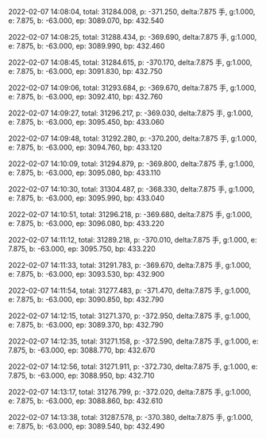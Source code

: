 2022-02-07 14:08:04, total: 31284.008, p: -371.250, delta:7.875 手, g:1.000, e: 7.875, b: -63.000, ep: 3089.070, bp: 432.540

2022-02-07 14:08:25, total: 31288.434, p: -369.690, delta:7.875 手, g:1.000, e: 7.875, b: -63.000, ep: 3089.990, bp: 432.460

2022-02-07 14:08:45, total: 31284.615, p: -370.170, delta:7.875 手, g:1.000, e: 7.875, b: -63.000, ep: 3091.830, bp: 432.750

2022-02-07 14:09:06, total: 31293.684, p: -369.670, delta:7.875 手, g:1.000, e: 7.875, b: -63.000, ep: 3092.410, bp: 432.760

2022-02-07 14:09:27, total: 31296.217, p: -369.030, delta:7.875 手, g:1.000, e: 7.875, b: -63.000, ep: 3095.450, bp: 433.060

2022-02-07 14:09:48, total: 31292.280, p: -370.200, delta:7.875 手, g:1.000, e: 7.875, b: -63.000, ep: 3094.760, bp: 433.120

2022-02-07 14:10:09, total: 31294.879, p: -369.800, delta:7.875 手, g:1.000, e: 7.875, b: -63.000, ep: 3095.080, bp: 433.110

2022-02-07 14:10:30, total: 31304.487, p: -368.330, delta:7.875 手, g:1.000, e: 7.875, b: -63.000, ep: 3095.990, bp: 433.040

2022-02-07 14:10:51, total: 31296.218, p: -369.680, delta:7.875 手, g:1.000, e: 7.875, b: -63.000, ep: 3096.080, bp: 433.220

2022-02-07 14:11:12, total: 31289.218, p: -370.010, delta:7.875 手, g:1.000, e: 7.875, b: -63.000, ep: 3095.750, bp: 433.220

2022-02-07 14:11:33, total: 31291.783, p: -369.670, delta:7.875 手, g:1.000, e: 7.875, b: -63.000, ep: 3093.530, bp: 432.900

2022-02-07 14:11:54, total: 31277.483, p: -371.470, delta:7.875 手, g:1.000, e: 7.875, b: -63.000, ep: 3090.850, bp: 432.790

2022-02-07 14:12:15, total: 31271.370, p: -372.950, delta:7.875 手, g:1.000, e: 7.875, b: -63.000, ep: 3089.370, bp: 432.790

2022-02-07 14:12:35, total: 31271.158, p: -372.590, delta:7.875 手, g:1.000, e: 7.875, b: -63.000, ep: 3088.770, bp: 432.670

2022-02-07 14:12:56, total: 31271.911, p: -372.730, delta:7.875 手, g:1.000, e: 7.875, b: -63.000, ep: 3088.950, bp: 432.710

2022-02-07 14:13:17, total: 31276.799, p: -372.020, delta:7.875 手, g:1.000, e: 7.875, b: -63.000, ep: 3088.860, bp: 432.610

2022-02-07 14:13:38, total: 31287.578, p: -370.380, delta:7.875 手, g:1.000, e: 7.875, b: -63.000, ep: 3089.540, bp: 432.490